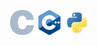 <p align="left">
  <img src="https://github.com/devicons/devicon/blob/master/icons/c/c-original.svg" width="40" height="40"/>
  <img src="https://github.com/devicons/devicon/blob/master/icons/cplusplus/cplusplus-original.svg" width="40" height="40"/>
  <img src="https://github.com/devicons/devicon/blob/master/icons/python/python-original.svg" width="40" height="40"/>
</p>
